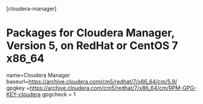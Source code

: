 [cloudera-manager]
# Packages for Cloudera Manager, Version 5, on RedHat or CentOS 7 x86_64                  
name=Cloudera Manager
baseurl=https://archive.cloudera.com/cm5/redhat/7/x86_64/cm/5.9/
gpgkey =https://archive.cloudera.com/cm5/redhat/7/x86_64/cm/RPM-GPG-KEY-cloudera
gpgcheck = 1

